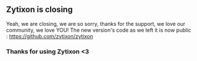 ## Zytixon is closing

Yeah, we are closing, we are so sorry, thanks for the support, we love our community, we love YOU!
The new version's code as we left it is now public : https://github.com/zytixon/zytixon

### Thanks for using Zytixon <3
